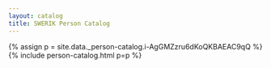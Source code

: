 ```yaml
---
layout: catalog
title: SWERIK Person Catalog
---
```

{% assign p = site.data._person-catalog.i-AgGMZzru6dKoQKBAEAC9qQ %}
{% include person-catalog.html p=p %}

